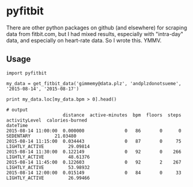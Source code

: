 # pyfitbit
There are other python packages on github (and elsewhere) for scraping data from fitbit.com, but I had mixed results, especially with "intra-day" data, and especially on heart-rate data. So I wrote this. YMMV.

## Usage
```
import pyfitbit

my_data = get_fitbit_data('gimmemy@data.plz', 'andplzdonotsueme', '2015-08-14', '2015-08-17')

print my_data.loc[my_data.bpm > 0].head()

# output
                     distance  active-minutes  bpm  floors  steps   activityLevel  calories-burned
dateTime                                                                                          
2015-08-14 11:00:00  0.000000               0   86       0      0       SEDENTARY         21.03480
2015-08-14 11:15:00  0.034443               0   87       0     75  LIGHTLY_ACTIVE         29.09814
2015-08-14 11:30:00  0.122149               0   92       0    266  LIGHTLY_ACTIVE         48.61376
2015-08-14 11:45:00  0.122603               0   92       2    267  LIGHTLY_ACTIVE         53.98932
2015-08-14 12:00:00  0.015149               0   84       0     33  LIGHTLY_ACTIVE         26.99466
```